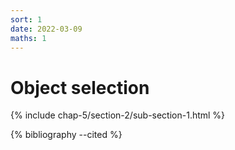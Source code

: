 ```yaml
---
sort: 1
date: 2022-03-09
maths: 1
---
```


# Object selection

{% include chap-5/section-2/sub-section-1.html %}

{% bibliography --cited %}

